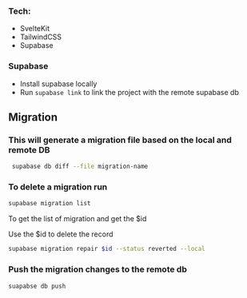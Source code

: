 
### Tech:
  - SvelteKit
  - TailwindCSS
  - Supabase



### Supabase
- Install supabase locally
- Run `supabase link` to link the project with the remote supabase db

## Migration

### This will generate a migration file based on the local and remote DB
```sh
 supabase db diff --file migration-name
```

### To delete a migration run
```sh
supabase migration list
```

To get the list of migration and get the $id

Use the $id to delete the record

```sh
supabase migration repair $id --status reverted --local
```

### Push the migration changes to the remote db
```sh
suapabse db push
```
